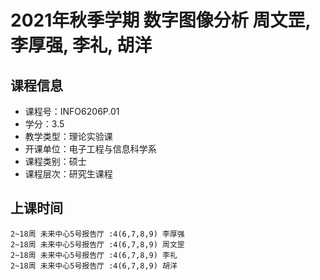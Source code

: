 # 2021年秋季学期 数字图像分析 周文罡, 李厚强, 李礼, 胡洋






## 课程信息

- 课程号：INFO6206P.01
- 学分：3.5
- 教学类型：理论实验课
- 开课单位：电子工程与信息科学系
- 课程类别：硕士
- 课程层次：研究生课程

## 上课时间

```
2~18周 未来中心5号报告厅 :4(6,7,8,9) 李厚强
2~18周 未来中心5号报告厅 :4(6,7,8,9) 周文罡
2~18周 未来中心5号报告厅 :4(6,7,8,9) 李礼
2~18周 未来中心5号报告厅 :4(6,7,8,9) 胡洋
```

